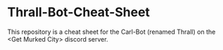 # Thrall-Bot-Cheat-Sheet
This repository is a cheat sheet for the Carl-Bot (renamed Thrall) on the &lt;Get Murked City> discord server.
